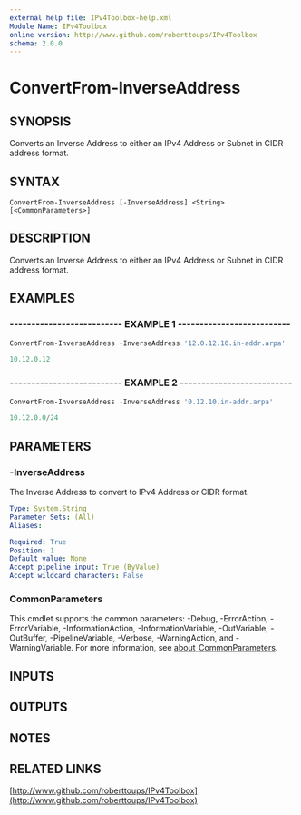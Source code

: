 ```yaml
---
external help file: IPv4Toolbox-help.xml
Module Name: IPv4Toolbox
online version: http://www.github.com/roberttoups/IPv4Toolbox
schema: 2.0.0
---
```


# ConvertFrom-InverseAddress

## SYNOPSIS
Converts an Inverse Address to either an IPv4 Address or Subnet in CIDR address format.

## SYNTAX

```
ConvertFrom-InverseAddress [-InverseAddress] <String> [<CommonParameters>]
```

## DESCRIPTION
Converts an Inverse Address to either an IPv4 Address or Subnet in CIDR address format.

## EXAMPLES

### -------------------------- EXAMPLE 1 --------------------------

```powershell
ConvertFrom-InverseAddress -InverseAddress '12.0.12.10.in-addr.arpa'

10.12.0.12
```

### -------------------------- EXAMPLE 2 --------------------------

```powershell
ConvertFrom-InverseAddress -InverseAddress '0.12.10.in-addr.arpa'

10.12.0.0/24
```

## PARAMETERS

### -InverseAddress
The Inverse Address to convert to IPv4 Address or CIDR format.

```yaml
Type: System.String
Parameter Sets: (All)
Aliases:

Required: True
Position: 1
Default value: None
Accept pipeline input: True (ByValue)
Accept wildcard characters: False
```

### CommonParameters
This cmdlet supports the common parameters: -Debug, -ErrorAction, -ErrorVariable, -InformationAction, -InformationVariable, -OutVariable, -OutBuffer, -PipelineVariable, -Verbose, -WarningAction, and -WarningVariable. For more information, see [about_CommonParameters](http://go.microsoft.com/fwlink/?LinkID=113216).

## INPUTS

## OUTPUTS

## NOTES

## RELATED LINKS

[http://www.github.com/roberttoups/IPv4Toolbox](http://www.github.com/roberttoups/IPv4Toolbox)


